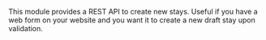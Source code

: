 This module provides a REST API to create new stays. Useful if you have a web form on your website and you want it to create a new draft stay upon validation.
